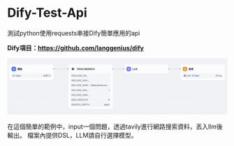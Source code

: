 # Dify-Test-Api
測試python使用requests串接Dify簡單應用的api

**Dify項目：https://github.com/langgenius/dify**

![](./workflow.png)

在這個簡單的範例中，input一個問題，透過tavily進行網路搜索資料，丟入llm後輸出。
檔案內提供DSL，LLM請自行選擇模型。
